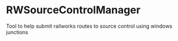 # RWSourceControlManager
Tool to help submit railworks routes to source control using windows junctions
